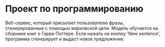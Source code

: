 # Проект по программированию

Веб-сервис, который присылает пользователю фразы, сгенерированные с помощью марковской цепи. Модель обучается на сборнике книг о Гарри Поттере. Если нажать на кнопку 'New sentence', программа сгенерирует и выдаст новое предложение. 

